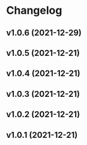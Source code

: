 # Changelog

<!--next-version-placeholder-->

## v1.0.6 (2021-12-29)


## v1.0.5 (2021-12-21)


## v1.0.4 (2021-12-21)


## v1.0.3 (2021-12-21)


## v1.0.2 (2021-12-21)


## v1.0.1 (2021-12-21)

